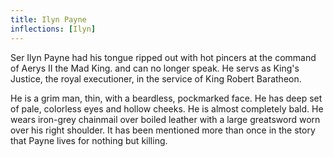 ```yaml
---
title: Ilyn Payne
inflections: [Ilyn]
---
```


Ser Ilyn Payne had his tongue ripped out with hot pincers at the command of Aerys II the Mad King. and can no longer speak. He servs as King's Justice, the royal executioner, in the service of King Robert Baratheon.

He is a grim man, thin, with a beardless, pockmarked face. He has deep set of pale, colorless eyes and hollow cheeks. He is almost completely bald. He wears iron-grey chainmail over boiled leather with a large greatsword worn over his right shoulder. It has been mentioned more than once in the story that Payne lives for nothing but killing.


